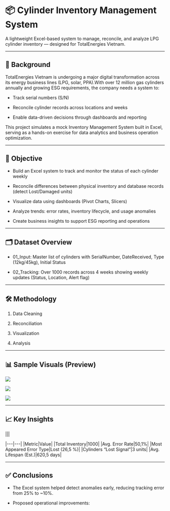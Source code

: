 # 📦 Cylinder Inventory Management System

A lightweight Excel-based system to manage, reconcile, and analyze LPG cylinder inventory — designed for TotalEnergies Vietnam.

---

## 📘 Background

TotalEnergies Vietnam is undergoing a major digital transformation across its energy business lines (LPG, solar, PPA).With over 12 million gas cylinders annually and growing ESG requirements, the company needs a system to:

* Track serial numbers (S/N)

* Reconcile cylinder records across locations and weeks

* Enable data-driven decisions through dashboards and reporting

This project simulates a mock Inventory Management System built in Excel, serving as a hands-on exercise for data analytics and business operation optimization.

---

## 🎯 Objective

* Build an Excel system to track and monitor the status of each cylinder weekly

* Reconcile differences between physical inventory and database records (detect Lost/Damaged units)

* Visualize data using dashboards (Pivot Charts, Slicers)

* Analyze trends: error rates, inventory lifecycle, and usage anomalies

* Create business insights to support ESG reporting and operations

---

## 🗂️ Dataset Overview

* 01\_Input: Master list of cylinders with SerialNumber, DateReceived, Type (12kg/45kg), Initial Status

* 02\_Tracking: Over 1000 records across 4 weeks showing weekly updates (Status, Location, Alert flag)

---

## 🛠 Methodology

1. Data Cleaning

2. Reconciliation

3. Visualization

4. Analysis

---

## 📊 Sample Visuals (Preview)

![](https://lh7-rt.googleusercontent.com/docsz/AD_4nXfVBGUUpyNklriqaZcZVJQTpahvEd7MV81vqX_OFjVsdz_35oTJR07b6WyXs8scsb3r_tpOZ8qXHW1lDX9sJKS3qRYRx3Sp7JD7r2YSUou2Du8R1HYLLVmkIR2QAbcsgmC_XtkB?key=OjPpkpAJqM1pNkxy9G1jLQ)

![](https://lh7-rt.googleusercontent.com/docsz/AD_4nXdbdHQMv8IIkscnOxSbGQt-qKa5FtboHHjYoubG7D3MOE6ZRnBFU2RBgz5QWqd8raz0ec10RrLpGTobBN6Lkzy9jxXYUadAMaz9GXs4HHcbL3ioXAlVtoLD0AiTF6SFaCAY77tw?key=OjPpkpAJqM1pNkxy9G1jLQ)

![](https://lh7-rt.googleusercontent.com/docsz/AD_4nXe0kX6-GXduQimKbBg4jSzNbLtKCzyEbI2U3QjDim-nzXOPGNC9Ba3DCiXcAzDezXE_mjJDsNFcHL-0QXOTm02T9fopFpiZH3OrlDdrMcu9QkF7KvHRpAu77lnql2r4uTfw767_Tw?key=OjPpkpAJqM1pNkxy9G1jLQ)

---

## 📈 Key Insights

|||
<colgroup><col /><col /></colgroup>|---|---|
|Metric|Value|
|Total Inventory|1000|
|Avg. Error Rate|50,1%|
|Most Appeared Error Type|Lost (26,5 %)|
|Cylinders “Lost Signal”|3 units|
|Avg. Lifespan (Est.)|620,5 days|

---

## ✅ Conclusions

* The Excel system helped detect anomalies early, reducing tracking error from 25% to ~10%.

* Proposed operational improvements:
